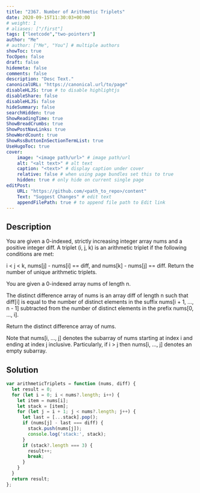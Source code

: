 ```yaml
---
title: "2367. Number of Arithmetic Triplets"
date: 2020-09-15T11:30:03+00:00
# weight: 1
# aliases: ["/first"]
tags: ["leetcode","two-pointers"]
author: "Me"
# author: ["Me", "You"] # multiple authors
showToc: true
TocOpen: false
draft: false
hidemeta: false
comments: false
description: "Desc Text."
canonicalURL: "https://canonical.url/to/page"
disableHLJS: true # to disable highlightjs
disableShare: false
disableHLJS: false
hideSummary: false
searchHidden: true
ShowReadingTime: true
ShowBreadCrumbs: true
ShowPostNavLinks: true
ShowWordCount: true
ShowRssButtonInSectionTermList: true
UseHugoToc: true
cover:
    image: "<image path/url>" # image path/url
    alt: "<alt text>" # alt text
    caption: "<text>" # display caption under cover
    relative: false # when using page bundles set this to true
    hidden: true # only hide on current single page
editPost:
    URL: "https://github.com/<path_to_repo>/content"
    Text: "Suggest Changes" # edit text
    appendFilePath: true # to append file path to Edit link
---
```


## Description
You are given a 0-indexed, strictly increasing integer array nums and a positive integer diff. A triplet (i, j, k) is an arithmetic triplet if the following conditions are met:

i < j < k,
nums[j] - nums[i] == diff, and
nums[k] - nums[j] == diff.
Return the number of unique arithmetic triplets.

You are given a 0-indexed array nums of length n.

The distinct difference array of nums is an array diff of length n such that diff[i] is equal to the number of distinct elements in the suffix nums[i + 1, ..., n - 1] subtracted from the number of distinct elements in the prefix nums[0, ..., i].

Return the distinct difference array of nums.

Note that nums[i, ..., j] denotes the subarray of nums starting at index i and ending at index j inclusive. Particularly, if i > j then nums[i, ..., j] denotes an empty subarray.

## Solution
```javascript
var arithmeticTriplets = function (nums, diff) {
  let result = 0;
  for (let i = 0; i < nums?.length; i++) {
    let item = nums[i];
    let stack = [item];
    for (let j = i + 1; j < nums?.length; j++) {
      let last = [...stack].pop();
      if (nums[j] - last === diff) {
        stack.push(nums[j]);
        console.log('stack:', stack);
      }
      if (stack?.length === 3) {
        result++;
        break;
      }
    }
  }
  return result;
};
```